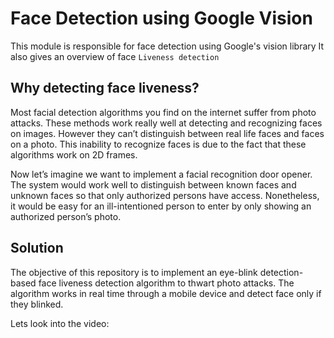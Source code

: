 # Face Detection using Google Vision
This module is responsible for face detection using Google's vision library
It also gives an overview of face `Liveness detection`

## Why detecting face liveness?
Most facial detection algorithms you find on the internet suffer from photo attacks. These methods work really well at detecting and recognizing faces on images. However they can’t distinguish between real life faces and faces on a photo. This inability to recognize faces is due to the fact that these algorithms work on 2D frames.

Now let’s imagine we want to implement a facial recognition door opener. The system would work well to distinguish between known faces and unknown faces so that only authorized persons have access. Nonetheless, it would be easy for an ill-intentioned person to enter by only showing an authorized person’s photo.

## Solution
The objective of this repository is to implement an eye-blink detection-based face liveness detection algorithm to thwart photo attacks. The algorithm works in real time through a mobile device and detect face only if they blinked.

Lets look into the video:
